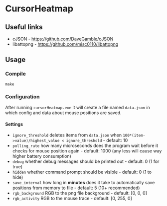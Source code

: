 # CursorHeatmap

## Useful links
- cJSON - https://github.com/DaveGamble/cJSON
- libattopng - https://github.com/misc0110/libattopng

## Usage
### Compile
`make`

### Configuration
After running `cursorHeatmap.exe` it will create a file named `data.json` in which config and data about mouse positions are saved.

#### Settings
- `ignore_threshold` deletes items from `data.json` when `100*(item->value)/highest_value < ignore_threshold` - default: 10
- `polling_rate` how many microseconds does the program wait before it checks for mouse position again - default: 1000 (any less will cause way higher battery consumption)
- `debug` whether debug messages should be printed out - default: 0 (1 for true)
- `hidden` whether command prompt should be visible - default: 0 (1 to hide)
- `save_interval` how long in **minutes** does it take to automatically save positions from memory to file - default: 5 (10+ recommended)
- `rgb_background` RGB to the png file background - default: [0, 0, 0]
- `rgb_activity` RGB to the mouse trace - default: [0, 255, 0]
